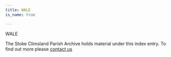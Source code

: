 ```yaml
---
title: WALE
is_name: true

---
```


WALE


The Stoke Climsland Parish Archive holds material under this index entry. To find out more please [contact us](/contact/)
